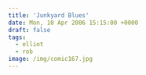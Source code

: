 ```yaml
---
title: 'Junkyard Blues'
date: Mon, 10 Apr 2006 15:15:00 +0000
draft: false
tags:
  - elliot
  - rob
image: /img/comic167.jpg
---
```


